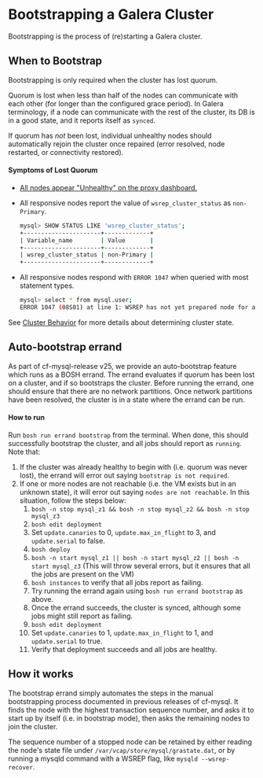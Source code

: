 # Bootstrapping a Galera Cluster

Bootstrapping is the process of (re)starting a Galera cluster. 

## When to Bootstrap

Bootstrapping is only required when the cluster has lost quorum.

Quorum is lost when less than half of the nodes can communicate with each other (for longer than the configured grace period). In Galera terminology, if a node can communicate with the rest of the cluster, its DB is in a good state, and it reports itself as ```synced```.

If quorum has *not* been lost, individual unhealthy nodes should automatically rejoin the cluster once repaired (error resolved, node restarted, or connectivity restored).

#### Symptoms of Lost Quorum

- [All nodes appear "Unhealthy" on the proxy dashboard.](quorum-lost.png)
- All responsive nodes report the value of `wsrep_cluster_status` as `non-Primary`.

    ```sh
    mysql> SHOW STATUS LIKE 'wsrep_cluster_status';
    +----------------------+-------------+
    | Variable_name        | Value       |
    +----------------------+-------------+
    | wsrep_cluster_status | non-Primary |
    +----------------------+-------------+
    ```
- All responsive nodes respond with `ERROR 1047` when queried with most statement types.

    ```sh
    mysql> select * from mysql.user;
    ERROR 1047 (08S01) at line 1: WSREP has not yet prepared node for application use
    ```

See [Cluster Behavior](cluster-behavior.md) for more details about determining cluster state.

## Auto-bootstrap errand

As part of cf-mysql-release v25, we provide an auto-bootstrap feature which runs as a BOSH errand. The errand evaluates if quorum has been lost on a cluster, and if so bootstraps the cluster. Before running the errand, one should ensure that there are no network partitions. Once network partitions have been resolved, the cluster is in a state where the errand can be run.

#### How to run

Run ```bosh run errand bootstrap``` from the terminal. When done, this should successfully bootstrap the cluster, and all jobs should report as ```running```. Note that:

1. If the cluster was already healthy to begin with (i.e. quorum was never lost), the errand will error out saying ```bootstrap is not required```. 
1. If one or more nodes are not reachable (i.e. the VM exists but in an unknown state), it will error out saying ```nodes are not reachable```. In this situation, follow the steps below:
	1. ```bosh -n stop mysql_z1 && bosh -n stop mysql_z2 && bosh -n stop mysql_z3```
	1. ```bosh edit deployment```
	1. Set ```update.canaries``` to 0, ```update.max_in_flight``` to 3, and ```update.serial``` to false.
	1. ```bosh deploy```
	1. ```bosh -n start mysql_z1 || bosh -n start mysql_z2 || bosh -n start mysql_z3``` (This will throw several errors, but it ensures that all the jobs are present on the VM)
   1. ```bosh instances``` to verify that all jobs report as failing.
   1. Try running the errand again using ```bosh run errand bootstrap``` as above.
   1. Once the errand succeeds, the cluster is synced, although some jobs might still report as failing.
   1. ```bosh edit deployment```
   1. Set ```update.canaries``` to 1, ```update.max_in_flight``` to 1, and ```update.serial``` to true.
   1. Verify that deployment succeeds and all jobs are healthy. 
   
## How it works

The bootstrap errand simply automates the steps in the manual bootstrapping process documented in previous releases of cf-mysql. It finds the node with the highest transaction sequence number, and asks it to start up by itself (i.e. in bootstrap mode), then asks the remaining nodes to join the cluster.

The sequence number of a stopped node can be retained by either reading the node's state file under ```/var/vcap/store/mysql/grastate.dat```, or by running a mysqld command with a WSREP flag, like ```mysqld --wsrep-recover```. 
